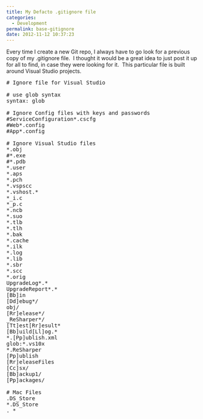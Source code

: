 ```yaml
---
title: My Defacto .gitignore file
categories:
  - Development
permalink: base-gitignore
date: 2012-11-12 10:37:23
---
```


Every time I create a new Git repo, I always have to go look for a previous copy of my .gitignore file.  I thought it would be a great idea to just post it up for all to find, in case they were looking for it.  This particular file is built around Visual Studio projects.
<pre class="crayon-selected"># Ignore file for Visual Studio

# use glob syntax
syntax: glob

# Ignore Config files with keys and passwords
#ServiceConfiguration*.cscfg
#Web*.config
#App*.config

# Ignore Visual Studio files
*.obj
#*.exe
#*.pdb
*.user
*.aps
*.pch
*.vspscc
*.vshost.*
*_i.c
*_p.c
*.ncb
*.suo
*.tlb
*.tlh
*.bak
*.cache
*.ilk
*.log
*.lib
*.sbr
*.scc
*.orig
UpgradeLog*.*
UpgradeReport*.*
[Bb]in
[Dd]ebug*/
obj/
[Rr]elease*/
_ReSharper*/
[Tt]est[Rr]esult*
[Bb]uild[Ll]og.*
*.[Pp]ublish.xml
glob:*.vs10x
*.ReSharper
[Pp]ublish
[Rr]eleaseFiles
[Cc]sx/
[Bb]ackup1/
[Pp]ackages/

# Mac Files
.DS_Store
*.DS_Store
._*</pre>